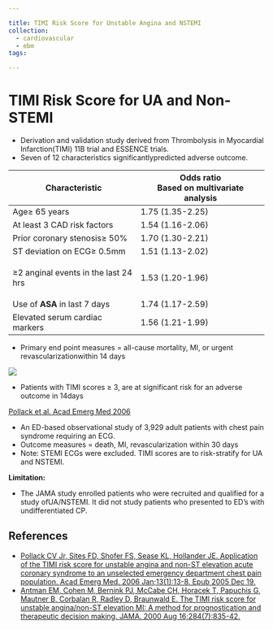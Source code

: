 ```yaml
---

title: TIMI Risk Score for Unstable Angina and NSTEMI
collection:
  - cardiovascular
  - ebm
tags:

---
```


# TIMI Risk Score for UA and Non-STEMI

-   Derivation and validation study derived from Thrombolysis in Myocardial Infarction(TIMI) 11B trial and ESSENCE trials. 
-   Seven of 12 characteristics significantlypredicted adverse outcome. 

<table>
<colgroup>
<col width="50%" />
<col width="50%" />
</colgroup>
<thead>
<tr class="header">
<th> Characteristic</th>
<th>Odds ratio<br />
Based on multivariate analysis</th>
</tr>
</thead>
<tbody>
<tr class="odd">
<td>Age≥ 65 years</td>
<td>1.75 (1.35-2.25)</td>
</tr>
<tr class="even">
<td>At least 3 <span class="aglmd-moreinfo ui-moreinfo" data-iid="53aa2472d35d3ae92e0014da">CAD risk factors</span></td>
<td>1.54 (1.16-2.06)</td>
</tr>
<tr class="odd">
<td>Prior coronary stenosis≥ 50%</td>
<td>1.70 (1.30-2.21)</td>
</tr>
<tr class="even">
<td>ST deviation on ECG≥ 0.5mm</td>
<td>1.51 (1.13-2.02)</td>
</tr>
<tr class="odd">
<td><p>≥2 anginal events in the last 24 hrs</p></td>
<td>1.53 (1.20-1.96)</td>
</tr>
<tr class="even">
<td>Use of <strong>ASA</strong> in last 7 days</td>
<td>1.74 (1.17-2.59)</td>
</tr>
<tr class="odd">
<td>Elevated serum cardiac markers</td>
<td>1.56 (1.21-1.99)</td>
</tr>
</tbody>
</table>

-   Primary end point measures = all-cause mortality, MI, or urgent revascularizationwithin 14 days 

![](https://d2p53dh3qxfm0x.cloudfront.net/uploads/img/1jx/5/m/cd450819-49fd-571b-9e60-5510ea8f9083/640.png)

-   Patients with TIMI scores ≥ 3, are at significant risk for an adverse outcome in 14days 

[Pollack et al. Acad Emerg Med 2006](http://www.ncbi.nlm.nih.gov/pubmed/?term=16365321)

-   An ED-based observational study of 3,929 adult patients with chest pain syndrome requiring an ECG.
-   Outcome measures = death, MI, revascularization within 30 days
-   Note: STEMI ECGs were excluded. TIMI scores are to risk-stratify for UA and NSTEMI. 

**Limitation:**

-   The JAMA study enrolled patients who were recruited and qualified for a study ofUA/NSTEMI. It did not study patients who presented to ED’s with undifferentiated CP. 

<!-- -->

## References

-   [Pollack CV Jr, Sites FD, Shofer FS, Sease KL, Hollander JE. Application of the TIMI risk score for unstable angina and non-ST elevation acute coronary syndrome to an unselected emergency department chest pain population. Acad Emerg Med. 2006 Jan;13(1):13-8. Epub 2005 Dec 19.](http://www.ncbi.nlm.nih.gov/pubmed/?term=16365321)
-   [Antman EM, Cohen M, Bernink PJ, McCabe CH, Horacek T, Papuchis G, Mautner B, Corbalan R, Radley D, Braunwald E. The TIMI risk score for unstable angina/non-ST elevation MI: A method for prognostication and therapeutic decision making. JAMA. 2000 Aug 16;284(7):835-42.](http://www.ncbi.nlm.nih.gov/pubmed/?term=10938172)
